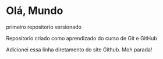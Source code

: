 # Olá, Mundo
primeiro repositorio versionado

Repositorio criado como aprendizado do curso de Git e GitHub

Adicionei essa linha diretamento do site Github. Moh parada!
